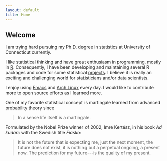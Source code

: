 ```yaml
---
layout: default
title: Home
---
```


## Welcome

I am trying hard pursuing my Ph.D. degree in statistics at University of
Connecticut currently.

I like statistical thinking and have great enthusiasm in
programming, mostly in [R](http://www.r-project.org/).
Consequently, I have been developing and maintaining several R packages and
code for some statistical <a href="{{site.baseurl}}/projects">projects</a>.
I believe it is really an exciting and challenging world for statisticians
and/or data scientists.

I enjoy using [Emacs](https://www.gnu.org/software/emacs/)
and [Arch Linux](https://www.archlinux.org/) every day.
I would like to contribute more to open source efforts as I learned more.

One of my favorite statistical concept is martingale learned from advanced
probability theory since

> In a sense life itself is a martingale.

Formulated by the Nobel Prize winner of 2002, Imre Kert‌&#233;sz, in his book
*Ad kudarc* with the Swedish title *Fiasko*:

> It is not the future that is expecting me, just the next moment, the future
> does not exist, it is nothing but a perpetual ongoing, a present now. The
> prediction for my future---is the quality of my present.



<!-- <body class="sidebar-overlay">
     <div class="posts">
     {% for post in paginator.posts %}
     <div class="post">
     <h1 class="post-title">
     <a href="{{ site.baseurl }}/{{ post.url }}">
     {{ post.title }}
     </a>
     </h1>

     <span class="post-date">{{ post.date | date_to_string }}</span>

     {{ post.content }}
     </div>
     {% endfor %}
     </div>
     </body> -->


<!-- <div class="pagination">
     {% if paginator.next_page %}
     <a class="pagination-item older"
     href="{{ site.baseurl }}/page{{paginator.next_page}}">
     Older
     </a>
     {% else %}
     <span class="pagination-item older">
     Older
     </span>
     {% endif %}
     {% if paginator.previous_page %}
     {% if paginator.page == 2 %}
     <a class="pagination-item newer"
     href="{{ site.baseurl }}/">
     Newer
     </a>
     {% else %}
     <a class="pagination-item newer"
     href="{{ site.baseurl }}/page{{paginator.previous_page}}">
     Newer
     </a>
     {% endif %}
     {% else %}
     <span class="pagination-item newer">
     Newer
     </span>
     {% endif %}
     </div>
   -->
